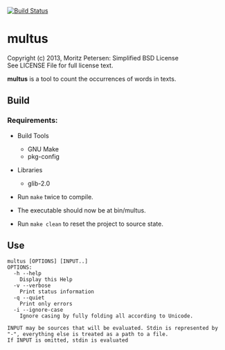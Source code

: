 [![Build Status](https://travis-ci.org/motersen/multus.svg?branch=master)](https://travis-ci.org/motersen/multus)

multus
=========

Copyright (c) 2013, Moritz Petersen: Simplified BSD License  
See LICENSE File for full license text.

__multus__ is a tool to count the occurrences of words in texts.

## Build

### Requirements:

- Build Tools
  + GNU Make
  + pkg-config
- Libraries
  + glib-2.0

- Run ```make``` twice to compile.
- The executable should now be at bin/multus.
- Run ```make clean``` to reset the project to source state.

## Use

```
multus [OPTIONS] [INPUT..]
OPTIONS:
  -h --help
    Display this Help
  -v --verbose
    Print status information
  -q --quiet
    Print only errors
  -i --ignore-case
    Ignore casing by fully folding all according to Unicode.

INPUT may be sources that will be evaluated. Stdin is represented by
"-", everything else is treated as a path to a file.
If INPUT is omitted, stdin is evaluated
```
